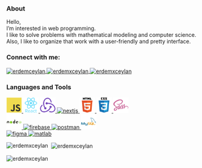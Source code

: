 <h3 align="left">About</h3>
<p>
   Hello,<br />
   I’m interested in web programming.<br />
   I like to solve problems with mathematical modeling and computer science.<br />
   Also, I like to organize that work with a user-friendly and pretty interface.
</p>

<h3 align="left">Connect with me:</h3>
<p align="left">
   <a href="https://linkedin.com/in/erdemceylan" target="blank">
      <img
         align="center"
         src="https://raw.githubusercontent.com/rahuldkjain/github-profile-readme-generator/master/src/images/icons/Social/linked-in-alt.svg"
         alt="erdemceylan"
         height="30"
         width="40"
      />
   </a>
   <a href="https://instagram.com/erdemxceylan" target="blank">
      <img
         align="center"
         src="https://raw.githubusercontent.com/rahuldkjain/github-profile-readme-generator/master/src/images/icons/Social/instagram.svg"
         alt="erdemxceylan"
         height="30"
         width="40"
      />
   </a>
   <a href="https://www.hackerrank.com/erdemxceylan" target="blank">
      <img
         align="center"
         src="https://raw.githubusercontent.com/rahuldkjain/github-profile-readme-generator/master/src/images/icons/Social/hackerrank.svg"
         alt="erdemxceylan"
         height="30"
         width="40"
      />
   </a>
</p>

<h3 align="left">Languages and Tools</h3>
<p align="left">
   <a href="https://developer.mozilla.org/en-US/docs/Web/JavaScript" target="_blank" rel="noreferrer">
      <img src="https://raw.githubusercontent.com/devicons/devicon/master/icons/javascript/javascript-original.svg" alt="javascript" width="40" height="40" />
   </a>
   <a href="https://reactjs.org/" target="_blank" rel="noreferrer">
      <img src="https://raw.githubusercontent.com/devicons/devicon/master/icons/react/react-original-wordmark.svg" alt="react" width="40" height="40" />
   </a>
   <a href="https://redux.js.org" target="_blank" rel="noreferrer">
      <img src="https://raw.githubusercontent.com/devicons/devicon/master/icons/redux/redux-original.svg" alt="redux" width="40" height="40" />
   </a>
   <a href="https://nextjs.org/" target="_blank" rel="noreferrer">
      <img src="https://cdn.worldvectorlogo.com/logos/nextjs-2.svg" alt="nextjs" width="40" height="40" />
   </a>
   <a href="https://www.w3.org/html/" target="_blank" rel="noreferrer">
      <img src="https://raw.githubusercontent.com/devicons/devicon/master/icons/html5/html5-original-wordmark.svg" alt="html5" width="40" height="40" />
   </a>
   <a href="https://www.w3schools.com/css/" target="_blank" rel="noreferrer">
      <img src="https://raw.githubusercontent.com/devicons/devicon/master/icons/css3/css3-original-wordmark.svg" alt="css3" width="40" height="40" />
   </a>
   <a href="https://sass-lang.com" target="_blank" rel="noreferrer">
      <img src="https://raw.githubusercontent.com/devicons/devicon/master/icons/sass/sass-original.svg" alt="sass" width="40" height="40" />
   </a>
   <br />
   <a href="https://nodejs.org" target="_blank" rel="noreferrer">
      <img src="https://raw.githubusercontent.com/devicons/devicon/master/icons/nodejs/nodejs-original-wordmark.svg" alt="nodejs" width="40" height="40" />
   </a>
   <a href="https://firebase.google.com/" target="_blank" rel="noreferrer">
      <img src="https://www.vectorlogo.zone/logos/firebase/firebase-icon.svg" alt="firebase" width="40" height="40" />
   </a>
   <a href="https://postman.com" target="_blank" rel="noreferrer">
      <img src="https://www.vectorlogo.zone/logos/getpostman/getpostman-icon.svg" alt="postman" width="40" height="40" />
   </a>
   <a href="https://www.mysql.com/" target="_blank" rel="noreferrer">
      <img src="https://raw.githubusercontent.com/devicons/devicon/master/icons/mysql/mysql-original-wordmark.svg" alt="mysql" width="40" height="40" />
   </a>
   <br />
   <a href="https://www.figma.com/" target="_blank" rel="noreferrer">
      <img src="https://www.vectorlogo.zone/logos/figma/figma-icon.svg" alt="figma" width="40" height="40" />
   </a>
   <a href="https://www.mathworks.com/" target="_blank" rel="noreferrer">
      <img src="https://upload.wikimedia.org/wikipedia/commons/2/21/Matlab_Logo.png" alt="matlab" width="40" height="40" />
   </a>
</p>

<p>
   <img
      align="left"
      src="https://github-readme-stats.vercel.app/api/top-langs?username=erdemxceylan&show_icons=true&locale=en&layout=compact&theme=react"
      alt="erdemxceylan"
   />
</p>
         
<p>
   &nbsp;
   <img
      align="center"
      src="https://github-readme-stats.vercel.app/api?username=erdemxceylan&custom_title=Statistics&show_icons=true&locale=en&theme=react"
      alt="erdemxceylan"
   />
</p>

<p>
   <img
      align="center"
      src="https://github-readme-streak-stats.herokuapp.com/?user=erdemxceylan&theme=react"
      alt="erdemxceylan"
   />
</p>
